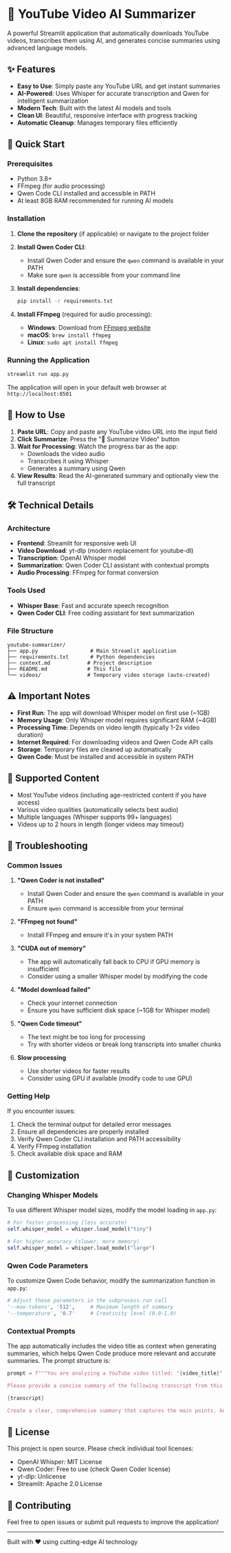 # 🎥 YouTube Video AI Summarizer

A powerful Streamlit application that automatically downloads YouTube videos, transcribes them using AI, and generates concise summaries using advanced language models.

## ✨ Features

- **Easy to Use**: Simply paste any YouTube URL and get instant summaries
- **AI-Powered**: Uses Whisper for accurate transcription and Qwen for intelligent summarization
- **Modern Tech**: Built with the latest AI models and tools
- **Clean UI**: Beautiful, responsive interface with progress tracking
- **Automatic Cleanup**: Manages temporary files efficiently

## 🚀 Quick Start

### Prerequisites

- Python 3.8+
- FFmpeg (for audio processing)
- Qwen Code CLI installed and accessible in PATH
- At least 8GB RAM recommended for running AI models

### Installation

1. **Clone the repository** (if applicable) or navigate to the project folder

2. **Install Qwen Coder CLI**:
   - Install Qwen Coder and ensure the `qwen` command is available in your PATH
   - Make sure `qwen` is accessible from your command line

3. **Install dependencies**:
   ```bash
   pip install -r requirements.txt
   ```

4. **Install FFmpeg** (required for audio processing):
   - **Windows**: Download from [FFmpeg website](https://ffmpeg.org/download.html)
   - **macOS**: `brew install ffmpeg`
   - **Linux**: `sudo apt install ffmpeg`

### Running the Application

```bash
streamlit run app.py
```

The application will open in your default web browser at `http://localhost:8501`

## 📖 How to Use

1. **Paste URL**: Copy and paste any YouTube video URL into the input field
2. **Click Summarize**: Press the "🚀 Summarize Video" button
3. **Wait for Processing**: Watch the progress bar as the app:
   - Downloads the video audio
   - Transcribes it using Whisper
   - Generates a summary using Qwen
4. **View Results**: Read the AI-generated summary and optionally view the full transcript

## 🛠️ Technical Details

### Architecture

- **Frontend**: Streamlit for responsive web UI
- **Video Download**: yt-dlp (modern replacement for youtube-dl)
- **Transcription**: OpenAI Whisper model
- **Summarization**: Qwen Coder CLI assistant with contextual prompts
- **Audio Processing**: FFmpeg for format conversion

### Tools Used

- **Whisper Base**: Fast and accurate speech recognition
- **Qwen Coder CLI**: Free coding assistant for text summarization

### File Structure

```
youtube-summarizer/
├── app.py                 # Main Streamlit application
├── requirements.txt       # Python dependencies
├── context.md            # Project description
├── README.md             # This file
└── videos/               # Temporary video storage (auto-created)
```

## ⚠️ Important Notes

- **First Run**: The app will download Whisper model on first use (~1GB)
- **Memory Usage**: Only Whisper model requires significant RAM (~4GB)
- **Processing Time**: Depends on video length (typically 1-2x video duration)
- **Internet Required**: For downloading videos and Qwen Code API calls
- **Storage**: Temporary files are cleaned up automatically
- **Qwen Code**: Must be installed and accessible in system PATH

## 🎯 Supported Content

- Most YouTube videos (including age-restricted content if you have access)
- Various video qualities (automatically selects best audio)
- Multiple languages (Whisper supports 99+ languages)
- Videos up to 2 hours in length (longer videos may timeout)

## 🐛 Troubleshooting

### Common Issues

1. **"Qwen Coder is not installed"**
   - Install Qwen Coder and ensure the `qwen` command is available in your PATH
   - Ensure `qwen` command is accessible from your terminal

2. **"FFmpeg not found"**
   - Install FFmpeg and ensure it's in your system PATH

3. **"CUDA out of memory"**
   - The app will automatically fall back to CPU if GPU memory is insufficient
   - Consider using a smaller Whisper model by modifying the code

4. **"Model download failed"**
   - Check your internet connection
   - Ensure you have sufficient disk space (~1GB for Whisper model)

5. **"Qwen Code timeout"**
   - The text might be too long for processing
   - Try with shorter videos or break long transcripts into smaller chunks

6. **Slow processing**
   - Use shorter videos for faster results
   - Consider using GPU if available (modify code to use GPU)

### Getting Help

If you encounter issues:
1. Check the terminal output for detailed error messages
2. Ensure all dependencies are properly installed
3. Verify Qwen Coder CLI installation and PATH accessibility
4. Verify FFmpeg installation
5. Check available disk space and RAM

## 🔧 Customization

### Changing Whisper Models

To use different Whisper model sizes, modify the model loading in `app.py`:

```python
# For faster processing (less accurate)
self.whisper_model = whisper.load_model("tiny")

# For higher accuracy (slower, more memory)
self.whisper_model = whisper.load_model("large")
```

### Qwen Code Parameters

To customize Qwen Code behavior, modify the summarization function in `app.py`:

```python
# Adjust these parameters in the subprocess.run call
'--max-tokens', '512',     # Maximum length of summary
'--temperature', '0.7'     # Creativity level (0.0-1.0)
```

### Contextual Prompts

The app automatically includes the video title as context when generating summaries, which helps Qwen Code produce more relevant and accurate summaries. The prompt structure is:

```python
prompt = f"""You are analyzing a YouTube video titled: "{video_title}"

Please provide a concise summary of the following transcript from this video:

{transcript}

Create a clear, comprehensive summary that captures the main points, key information, and context from the video title."""
```

## 📄 License

This project is open source. Please check individual tool licenses:
- OpenAI Whisper: MIT License
- Qwen Coder: Free to use (check Qwen Coder license)
- yt-dlp: Unlicense
- Streamlit: Apache 2.0 License

## 🤝 Contributing

Feel free to open issues or submit pull requests to improve the application!

---

Built with ❤️ using cutting-edge AI technology
